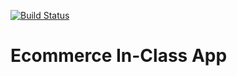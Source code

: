 [![Build Status](https://travis-ci.org/hschafer2017/ecommerce-inclass.svg)](https://travis-ci.org/hschafer2017/ecommerce-inclass)

# Ecommerce In-Class App 
